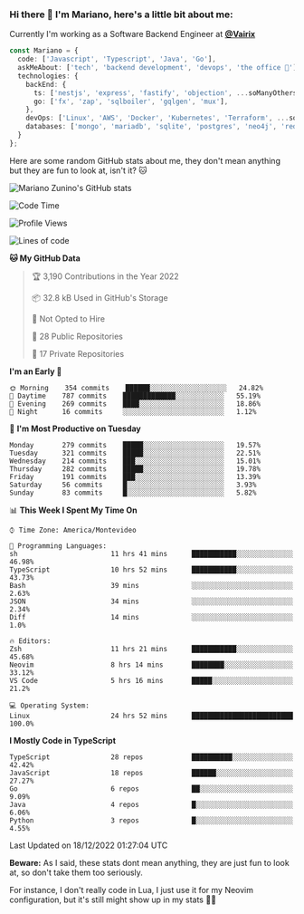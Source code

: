 ### Hi there 👋 I'm Mariano, here's a little bit about me:

Currently I'm working as a Software Backend Engineer at [**@Vairix**](https://vairix.com)

```ts
const Mariano = {
  code: ['Javascript', 'Typescript', 'Java', 'Go'],
  askMeAbout: ['tech', 'backend development', 'devops', 'the office 💼'],
  technologies: {
    backEnd: {
      ts: ['nestjs', 'express', 'fastify', 'objection', ...soManyOthersFrameworks],
      go: ['fx', 'zap', 'sqlboiler', 'gqlgen', 'mux'],
    },
    devOps: ['Linux', 'AWS', 'Docker', 'Kubernetes', 'Terraform', ...soManyOthersTools],
    databases: ['mongo', 'mariadb', 'sqlite', 'postgres', 'neo4j', 'redis'],
  }
};
```

Here are some random GitHub stats about me, they don't mean anything but they are fun to look at, isn't it? 🐱

![Mariano Zunino's GitHub stats](https://github-readme-stats.vercel.app/api?username=marianozunino&count_private=true&show_icons=true&theme=radical)

<!--START_SECTION:waka-->
![Code Time](http://img.shields.io/badge/Code%20Time-396%20hrs%2012%20mins-blue)

![Profile Views](http://img.shields.io/badge/Profile%20Views-1-blue)

![Lines of code](https://img.shields.io/badge/From%20Hello%20World%20I%27ve%20Written-397%20Thousand%20lines%20of%20code-blue)

**🐱 My GitHub Data** 

> 🏆 3,190 Contributions in the Year 2022
 > 
> 📦 32.8 kB Used in GitHub's Storage 
 > 
> 🚫 Not Opted to Hire
 > 
> 📜 28 Public Repositories 
 > 
> 🔑 17 Private Repositories  
 > 
**I'm an Early 🐤** 

```text
🌞 Morning    354 commits    ██████░░░░░░░░░░░░░░░░░░░   24.82% 
🌆 Daytime    787 commits    █████████████░░░░░░░░░░░░   55.19% 
🌃 Evening    269 commits    ████░░░░░░░░░░░░░░░░░░░░░   18.86% 
🌙 Night      16 commits     ░░░░░░░░░░░░░░░░░░░░░░░░░   1.12%

```
📅 **I'm Most Productive on Tuesday** 

```text
Monday       279 commits    █████░░░░░░░░░░░░░░░░░░░░   19.57% 
Tuesday      321 commits    █████░░░░░░░░░░░░░░░░░░░░   22.51% 
Wednesday    214 commits    ███░░░░░░░░░░░░░░░░░░░░░░   15.01% 
Thursday     282 commits    █████░░░░░░░░░░░░░░░░░░░░   19.78% 
Friday       191 commits    ███░░░░░░░░░░░░░░░░░░░░░░   13.39% 
Saturday     56 commits     █░░░░░░░░░░░░░░░░░░░░░░░░   3.93% 
Sunday       83 commits     █░░░░░░░░░░░░░░░░░░░░░░░░   5.82%

```


📊 **This Week I Spent My Time On** 

```text
⌚︎ Time Zone: America/Montevideo

💬 Programming Languages: 
sh                       11 hrs 41 mins      ███████████░░░░░░░░░░░░░░   46.98% 
TypeScript               10 hrs 52 mins      ███████████░░░░░░░░░░░░░░   43.73% 
Bash                     39 mins             ░░░░░░░░░░░░░░░░░░░░░░░░░   2.63% 
JSON                     34 mins             ░░░░░░░░░░░░░░░░░░░░░░░░░   2.34% 
Diff                     14 mins             ░░░░░░░░░░░░░░░░░░░░░░░░░   1.0%

🔥 Editors: 
Zsh                      11 hrs 21 mins      ███████████░░░░░░░░░░░░░░   45.68% 
Neovim                   8 hrs 14 mins       ████████░░░░░░░░░░░░░░░░░   33.12% 
VS Code                  5 hrs 16 mins       █████░░░░░░░░░░░░░░░░░░░░   21.2%

💻 Operating System: 
Linux                    24 hrs 52 mins      █████████████████████████   100.0%

```

**I Mostly Code in TypeScript** 

```text
TypeScript               28 repos            ██████████░░░░░░░░░░░░░░░   42.42% 
JavaScript               18 repos            ██████░░░░░░░░░░░░░░░░░░░   27.27% 
Go                       6 repos             ██░░░░░░░░░░░░░░░░░░░░░░░   9.09% 
Java                     4 repos             █░░░░░░░░░░░░░░░░░░░░░░░░   6.06% 
Python                   3 repos             █░░░░░░░░░░░░░░░░░░░░░░░░   4.55%

```



 Last Updated on 18/12/2022 01:27:04 UTC
<!--END_SECTION:waka-->

**Beware:** As I said, these stats dont mean anything, they are just fun to look at, so don't take them too seriously.

For instance, I don't really code in Lua, I just use it for my Neovim configuration, but it's still might show up in my stats 🤷‍♂️
